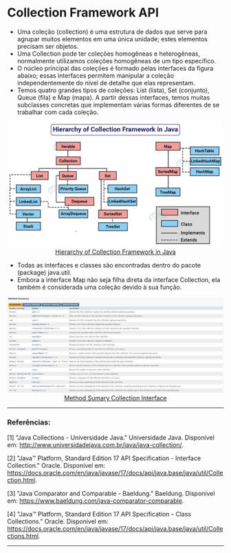 # Collection Framework API

-   Uma coleção (collection) é uma estrutura de dados que serve para agrupar muitos elementos em uma única unidade; estes elementos precisam ser objetos.
-   Uma Collection pode ter coleções homogêneas e heterogêneas, normalmente utilizamos coleções homogêneas de um tipo específico.
-   O núcleo principal das coleções é formado pelas interfaces da figura abaixo; essas interfaces permitem manipular a coleção independentemente do nível de detalhe que elas representam.
-   Temos quatro grandes tipos de coleções: List (lista), Set (conjunto), Queue (fila) e Map (mapa). A partir dessas interfaces, temos muitas subclasses concretas que implementam várias formas diferentes de se trabalhar com cada coleção.

<p align="center">
<img src="./assets/image/collection-framework.png"><br>
<a href="https://data-flair.training/blogs/collection-framework-in-java/">Hierarchy of Collection Framework in Java </a>
</p>

-   Todas as interfaces e classes são encontradas dentro do pacote (package) java.util.
-   Embora a interface Map não seja filha direta da interface Collection, ela também é considerada uma coleção devido à sua função.

<p align="center">
<img src="./assets/image/collection-framework-methods.png" alt="List interface hierarchy Java"><br>
<a href="https://docs.oracle.com/en/java/javase/17/docs/api/java.base/java/util/Collection.html">Method Sumary Collection Interface</a>
</p>

---

### Referências:

[1] "Java Collections - Universidade Java." Universidade Java. Disponível em: http://www.universidadejava.com.br/java/java-collection/.

[2] "Java™ Platform, Standard Edition 17 API Specification - Interface Collection." Oracle. Disponível em: https://docs.oracle.com/en/java/javase/17/docs/api/java.base/java/util/Collection.html.

[3] "Java Comparator and Comparable - Baeldung." Baeldung. Disponível em: https://www.baeldung.com/java-comparator-comparable.

[4] "Java™ Platform, Standard Edition 17 API Specification - Class Collections." Oracle. Disponível em: https://docs.oracle.com/en/java/javase/17/docs/api/java.base/java/util/Collections.html.

---
